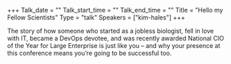 +++
Talk_date = ""
Talk_start_time = ""
Talk_end_time = ""
Title = "Hello my Fellow Scientists"
Type = "talk"
Speakers = ["kim-hales"]
+++

The story of how someone who started as a jobless biologist, fell in love with IT, became a DevOps devotee, and was recently awarded National CIO of the Year for Large Enterprise is just like you – and why your presence at this conference means you’re going to be successful too. 